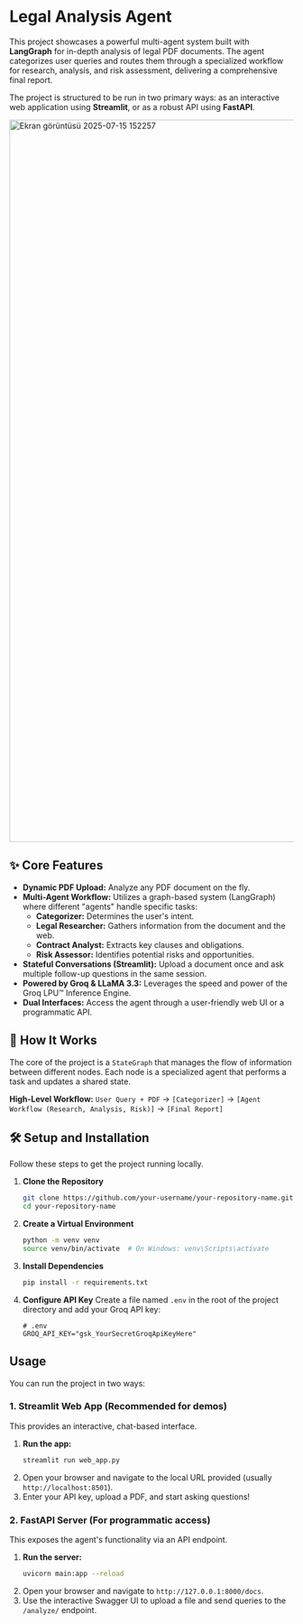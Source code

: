 # Legal Analysis Agent

This project showcases a powerful multi-agent system built with **LangGraph** for in-depth analysis of legal PDF documents. The agent categorizes user queries and routes them through a specialized workflow for research, analysis, and risk assessment, delivering a comprehensive final report.

The project is structured to be run in two primary ways: as an interactive web application using **Streamlit**, or as a robust API using **FastAPI**.

<img width="1278" height="1280" alt="Ekran görüntüsü 2025-07-15 152257" src="https://github.com/user-attachments/assets/b5125eca-7afd-4a55-a49d-a4b0220a4ed6" />


## ✨ Core Features

-   **Dynamic PDF Upload:** Analyze any PDF document on the fly.
-   **Multi-Agent Workflow:** Utilizes a graph-based system (LangGraph) where different "agents" handle specific tasks:
    -   **Categorizer:** Determines the user's intent.
    -   **Legal Researcher:** Gathers information from the document and the web.
    -   **Contract Analyst:** Extracts key clauses and obligations.
    -   **Risk Assessor:** Identifies potential risks and opportunities.
-   **Stateful Conversations (Streamlit):** Upload a document once and ask multiple follow-up questions in the same session.
-   **Powered by Groq & LLaMA 3.3:** Leverages the speed and power of the Groq LPU™ Inference Engine.
-   **Dual Interfaces:** Access the agent through a user-friendly web UI or a programmatic API.

## 🚀 How It Works

The core of the project is a `StateGraph` that manages the flow of information between different nodes. Each node is a specialized agent that performs a task and updates a shared state.

**High-Level Workflow:**
`User Query + PDF` → `[Categorizer]` → `[Agent Workflow (Research, Analysis, Risk)]` → `[Final Report]`

## 🛠️ Setup and Installation

Follow these steps to get the project running locally.

1.  **Clone the Repository**
    ```bash
    git clone https://github.com/your-username/your-repository-name.git
    cd your-repository-name
    ```

2.  **Create a Virtual Environment**
    ```bash
    python -m venv venv
    source venv/bin/activate  # On Windows: venv\Scripts\activate
    ```

3.  **Install Dependencies**
    ```bash
    pip install -r requirements.txt
    ```

4.  **Configure API Key**
    Create a file named `.env` in the root of the project directory and add your Groq API key:
    ```
    # .env
    GROQ_API_KEY="gsk_YourSecretGroqApiKeyHere"
    ```

## Usage

You can run the project in two ways:

### 1. Streamlit Web App (Recommended for demos)

This provides an interactive, chat-based interface.

1.  **Run the app:**
    ```bash
    streamlit run web_app.py
    ```
2.  Open your browser and navigate to the local URL provided (usually `http://localhost:8501`).
3.  Enter your API key, upload a PDF, and start asking questions!

<!-- 
Optional: You can uncomment and update this line to include a screenshot of your app.
![Streamlit App Screenshot](https://user-images.githubusercontent.com/12345/your-image-url.png) 
-->

### 2. FastAPI Server (For programmatic access)

This exposes the agent's functionality via an API endpoint.

1.  **Run the server:**
    ```bash
    uvicorn main:app --reload
    ```
2.  Open your browser and navigate to `http://127.0.0.1:8000/docs`.
3.  Use the interactive Swagger UI to upload a file and send queries to the `/analyze/` endpoint.
